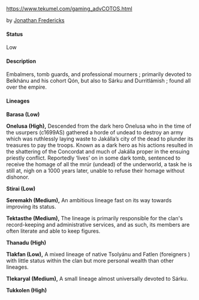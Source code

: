 https://www.tekumel.com/gaming_advCOTOS.html

by [Jonathan Fredericks](mailto:P.Brady@roehampton.ac.uk)

#### Status

Low

#### Description

Embalmers, tomb guards, and professional mourners ; primarily devoted to Belkhánu and his cohort Qón, but also to Sárku and Durritlámish ; found all over the empire.

#### Lineages

**Barasa (Low)**

**Onelusa (High),** Descended from the dark hero Onelusa who in the time of the usurpers (c1699AS) gathered a horde of undead to destroy an army which was ruthlessly laying waste to Jakálla’s city of the dead to plunder its treasures to pay the troops. Known as a dark hero as his actions resulted in the shattering of the Concordat and much of Jakálla proper in the ensuing priestly conflict. Reportedly ‘lives’ on in some dark tomb, sentenced to receive the homage of all the mrúr (undead) of the underworld, a task he is still at, nigh on a 1000 years later, unable to refuse their homage without dishonor.

**Stirai (Low)**

**Seremakh (Medium),** An ambitious lineage fast on its way towards improving its status.

**Tektasthe (Medium),** The lineage is primarily responsible for the clan's record-keeping and administrative services, and as such, its members are often literate and able to keep figures.

**Thanadu (High)**

**Tlakfan (Low),** A mixed lineage of native Tsolyánu and Fatlen (foreigners ) with little status within the clan but more personal wealth than other lineages.

**Tlekaryal (Medium),** A small lineage almost universally devoted to Sárku.

**Tukkolen (High)**